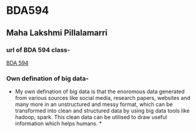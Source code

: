 # BDA594
## Maha Lakshmi Pillalamarri
### url of BDA 594 class-
 [BDA 594](https://sdsu.instructure.com/courses/141078)
### Own defination of big data- 
* My own defination of big data is that the enoromous data generated from various sources like social media, research papers, websites and many more in an unstructured and messy format, which can be transformed into clean and structured data by using big data tools like hadoop, spark. This clean data  can be utilised to draw useful 
information which helps humans. *

